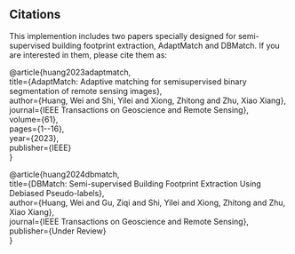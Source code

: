 
## Citations
This implemention includes two papers specially designed for semi-supervised building footprint extraction, AdaptMatch and DBMatch. If you are interested in them, please cite them as: 

@article{huang2023adaptmatch,  
  title={AdaptMatch: Adaptive matching for semisupervised binary segmentation of remote sensing images},  
  author={Huang, Wei and Shi, Yilei and Xiong, Zhitong and Zhu, Xiao Xiang},  
  journal={IEEE Transactions on Geoscience and Remote Sensing},  
  volume={61},  
  pages={1--16},  
  year={2023},  
  publisher={IEEE}  
}  


@article{huang2024dbmatch,  
  title={DBMatch: Semi-supervised Building Footprint Extraction Using Debiased Pseudo-labels},  
  author={Huang, Wei and Gu, Ziqi and Shi, Yilei and Xiong, Zhitong and Zhu, Xiao Xiang},  
  journal={IEEE Transactions on Geoscience and Remote Sensing},  
  publisher={Under Review}  
}  
 
